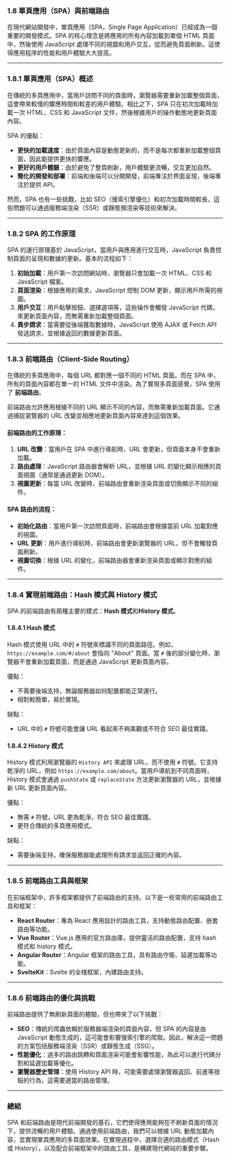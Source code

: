 ### **1.8 單頁應用（SPA）與前端路由**

在現代網站開發中，單頁應用（SPA，Single Page Application）已經成為一個重要的開發模式。SPA 的核心理念是將應用的所有內容加載到單個 HTML 頁面中，然後使用 JavaScript 處理不同的視圖和用戶交互，從而避免頁面刷新。這使得應用程序的性能和用戶體驗大大提高。

---

### **1.8.1 單頁應用（SPA）概述**

在傳統的多頁應用中，當用戶訪問不同的頁面時，瀏覽器需要重新加載整個頁面，這會帶來較慢的響應時間和較差的用戶體驗。相比之下，SPA 只在初次加載時加載一次 HTML、CSS 和 JavaScript 文件，然後根據用戶的操作動態地更新頁面內容。

SPA 的優點：
- **更快的加載速度**：由於頁面內容是動態更新的，而不是每次都重新加載整個頁面，因此能提供更快的響應。
- **更好的用戶體驗**：由於避免了整頁刷新，用戶體驗更流暢，交互更加自然。
- **簡化的開發和部署**：前端和後端可以分開開發，前端專注於界面呈現，後端專注於提供 API。

然而，SPA 也有一些挑戰，比如 SEO（搜索引擎優化）和初次加載時間較長，這些問題可以通過服務端渲染（SSR）或靜態預渲染等技術來解決。

---

### **1.8.2 SPA 的工作原理**

SPA 的運行原理基於 JavaScript，當用戶與應用進行交互時，JavaScript 負責控制頁面的呈現和數據的更新。基本的流程如下：

1. **初始加載**：用戶第一次訪問網站時，瀏覽器只會加載一次 HTML、CSS 和 JavaScript 檔案。
2. **頁面渲染**：根據應用的需求，JavaScript 控制 DOM 更新，顯示用戶所需的視圖。
3. **用戶交互**：用戶點擊按鈕、選擇選項等，這些操作會觸發 JavaScript 代碼，來更新頁面內容，而無需重新加載整個頁面。
4. **異步請求**：當需要從後端獲取數據時，JavaScript 使用 AJAX 或 Fetch API 發送請求，並根據返回的數據更新頁面。

---

### **1.8.3 前端路由（Client-Side Routing）**

在傳統的多頁應用中，每個 URL 都對應一個不同的 HTML 頁面。而在 SPA 中，所有的頁面內容都在單一的 HTML 文件中渲染。為了實現多頁面感覺，SPA 使用了 **前端路由**。

前端路由允許應用根據不同的 URL 顯示不同的內容，而無需重新加載頁面。它通過捕捉瀏覽器的 URL 改變並相應地更新頁面內容來達到這個效果。

#### **前端路由的工作原理：**
1. **URL 改變**：當用戶在 SPA 中進行導航時，URL 會更新，但頁面本身不會重新加載。
2. **路由處理**：JavaScript 路由器會解析 URL，並根據 URL 的變化顯示相應的頁面視圖（通常是通過更新 DOM）。
3. **視圖更新**：每當 URL 改變時，前端路由會重新渲染頁面或切換顯示不同的組件。

#### **SPA 路由的流程：**
- **初始化路由**：當用戶第一次訪問頁面時，前端路由會根據當前 URL 加載對應的視圖。
- **URL 更新**：用戶進行導航時，前端路由會更新瀏覽器的 URL，但不會觸發頁面刷新。
- **視圖切換**：根據 URL 的變化，前端路由器會重新渲染頁面或顯示對應的組件。

---

### **1.8.4 實現前端路由：Hash 模式與 History 模式**

SPA 的前端路由有兩種主要的模式：**Hash 模式**和**History 模式**。

#### **1.8.4.1 Hash 模式**

Hash 模式使用 URL 中的 `#` 符號來標識不同的頁面路徑。例如，`https://example.com/#/about` 會指向 "About" 頁面。當 `#` 後的部分變化時，瀏覽器不會重新加載頁面，而是通過 JavaScript 更新頁面內容。

優點：
- 不需要後端支持，無論服務器如何配置都能正常運行。
- 相對較簡單，易於實現。

缺點：
- URL 中的 `#` 符號可能會讓 URL 看起來不夠美觀或不符合 SEO 最佳實踐。
  
#### **1.8.4.2 History 模式**

History 模式利用瀏覽器的 `History API` 來處理 URL，而不使用 `#` 符號。它支持乾淨的 URL，例如 `https://example.com/about`。當用戶導航到不同頁面時，History 模式會通過 `pushState` 或 `replaceState` 方法更新瀏覽器的 URL，並根據新 URL 更新頁面內容。

優點：
- 無需 `#` 符號，URL 更為乾淨，符合 SEO 最佳實踐。
- 更符合傳統的多頁應用模式。

缺點：
- 需要後端支持，確保服務器能處理所有請求並返回正確的內容。

---

### **1.8.5 前端路由工具與框架**

在前端框架中，許多框架都提供了前端路由的支持。以下是一些常用的前端路由工具和框架：

- **React Router**：專為 React 應用設計的路由工具，支持動態路由配置、嵌套路由等功能。
- **Vue Router**：Vue.js 應用的官方路由庫，提供靈活的路由配置，支持 hash 模式和 history 模式。
- **Angular Router**：Angular 框架的路由工具，具有路由守衛、延遲加載等功能。
- **SvelteKit**：Svelte 的全棧框架，內建路由支持。

---

### **1.8.6 前端路由的優化與挑戰**

前端路由提供了無刷新頁面的體驗，但也帶來了以下挑戰：

- **SEO**：傳統的爬蟲依賴於服務器端渲染的頁面內容，但 SPA 的內容是由 JavaScript 動態生成的，這可能會影響搜索引擎的爬取。因此，解決這一問題的方案包括服務端渲染（SSR）或靜態生成（SSG）。
- **性能優化**：過多的路由跳轉和頁面渲染可能會影響性能，為此可以進行代碼分割和延遲加載等優化。
- **瀏覽器歷史管理**：使用 History API 時，可能需要處理瀏覽器返回、前進等按鈕的行為，這需要適當的路由管理。

---

### **總結**

SPA 和前端路由是現代前端開發的基石，它們使得應用能夠在不刷新頁面的情況下，提供流暢的用戶體驗。通過使用前端路由，我們可以根據 URL 動態加載內容，並實現單頁應用的多頁面效果。在實現過程中，選擇合適的路由模式（Hash 或 History），以及配合前端框架中的路由工具，是構建現代網站的重要步驟。